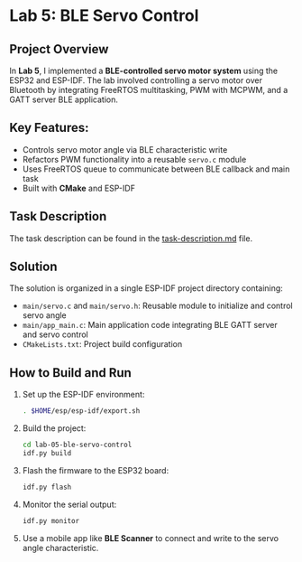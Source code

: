 # Lab 5: BLE Servo Control

## Project Overview

In **Lab 5**, I implemented a **BLE-controlled servo motor system** using the ESP32 and ESP-IDF. The lab involved controlling a servo motor over Bluetooth by integrating FreeRTOS multitasking, PWM with MCPWM, and a GATT server BLE application.

## Key Features:

- Controls servo motor angle via BLE characteristic write
- Refactors PWM functionality into a reusable `servo.c` module
- Uses FreeRTOS queue to communicate between BLE callback and main task
- Built with **CMake** and ESP-IDF

## Task Description

The task description can be found in the [task-description.md](task-description.md) file.

## Solution

The solution is organized in a single ESP-IDF project directory containing:

- `main/servo.c` and `main/servo.h`: Reusable module to initialize and control servo angle
- `main/app_main.c`: Main application code integrating BLE GATT server and servo control
- `CMakeLists.txt`: Project build configuration

## How to Build and Run

1. Set up the ESP-IDF environment:

   ```sh
   . $HOME/esp/esp-idf/export.sh
   ```

2. Build the project:

   ```sh
   cd lab-05-ble-servo-control
   idf.py build
   ```

3. Flash the firmware to the ESP32 board:

   ```sh
   idf.py flash
   ```

4. Monitor the serial output:

   ```sh
   idf.py monitor
   ```

5. Use a mobile app like **BLE Scanner** to connect and write to the servo angle characteristic.
